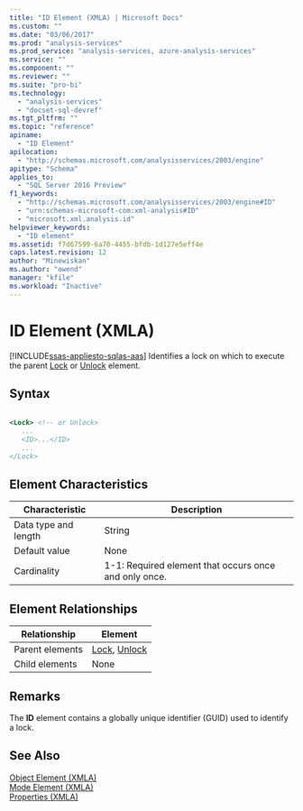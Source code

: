 ```yaml
---
title: "ID Element (XMLA) | Microsoft Docs"
ms.custom: ""
ms.date: "03/06/2017"
ms.prod: "analysis-services"
ms.prod_service: "analysis-services, azure-analysis-services"
ms.service: ""
ms.component: ""
ms.reviewer: ""
ms.suite: "pro-bi"
ms.technology: 
  - "analysis-services"
  - "docset-sql-devref"
ms.tgt_pltfrm: ""
ms.topic: "reference"
apiname: 
  - "ID Element"
apilocation: 
  - "http://schemas.microsoft.com/analysisservices/2003/engine"
apitype: "Schema"
applies_to: 
  - "SQL Server 2016 Preview"
f1_keywords: 
  - "http://schemas.microsoft.com/analysisservices/2003/engine#ID"
  - "urn:schemas-microsoft-com:xml-analysis#ID"
  - "microsoft.xml.analysis.id"
helpviewer_keywords: 
  - "ID element"
ms.assetid: f7d67599-6a70-4455-bfdb-1d127e5eff4e
caps.latest.revision: 12
author: "Minewiskan"
ms.author: "owend"
manager: "kfile"
ms.workload: "Inactive"
---
```

# ID Element (XMLA)
[!INCLUDE[ssas-appliesto-sqlas-aas](../../../includes/ssas-appliesto-sqlas-aas.md)]
  Identifies a lock on which to execute the parent [Lock](../../../analysis-services/xmla/xml-elements-commands/lock-element-xmla.md) or [Unlock](../../../analysis-services/xmla/xml-elements-commands/unlock-element-xmla.md) element.  
  
## Syntax  
  
```xml  
  
<Lock> <!-- or Unlock>  
   ...  
   <ID>...</ID>  
   ...  
</Lock>  
```  
  
## Element Characteristics  
  
|Characteristic|Description|  
|--------------------|-----------------|  
|Data type and length|String|  
|Default value|None|  
|Cardinality|1-1: Required element that occurs once and only once.|  
  
## Element Relationships  
  
|Relationship|Element|  
|------------------|-------------|  
|Parent elements|[Lock](../../../analysis-services/xmla/xml-elements-commands/lock-element-xmla.md), [Unlock](../../../analysis-services/xmla/xml-elements-commands/unlock-element-xmla.md)|  
|Child elements|None|  
  
## Remarks  
 The **ID** element contains a globally unique identifier (GUID) used to identify a lock.  
  
## See Also  
 [Object Element &#40;XMLA&#41;](../../../analysis-services/xmla/xml-elements-properties/object-element-xmla.md)   
 [Mode Element &#40;XMLA&#41;](../../../analysis-services/xmla/xml-elements-properties/mode-element-xmla.md)   
 [Properties &#40;XMLA&#41;](../../../analysis-services/xmla/xml-elements-properties/xml-elements-properties.md)  
  
  
